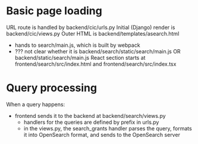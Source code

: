 
Basic page loading
=====================

URL route is handled by backend/cic/urls.py
Initial (Django) render is backend/cic/views.py
Outer HTML is backend/templates/asearch.html
- hands to search/main.js, which is built by webpack
- ??? not clear whether it is backend/search/static/search/main.js OR backend/static/search/main.js
React section starts at frontend/search/src/index.html and frontend/search/src/index.tsx


Query processing
===================

When a query happens:
- frontend sends it to the backend at backend/search/views.py
  - handlers for the queries are defined by prefix in urls.py
  - in the views.py, the search_grants handler parses the query, formats it into OpenSearch format, and sends to the OpenSearch server
